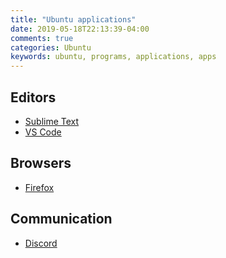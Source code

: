 ```yaml
---
title: "Ubuntu applications"
date: 2019-05-18T22:13:39-04:00
comments: true
categories: Ubuntu
keywords: ubuntu, programs, applications, apps
---
```


## Editors
* [Sublime Text](https://www.sublimetext.com/)
* [VS Code](https://code.visualstudio.com/)

## Browsers
* [Firefox](http://www.mozilla.org/en-US/firefox/new/)

## Communication
* [Discord](https://discord.com/)
